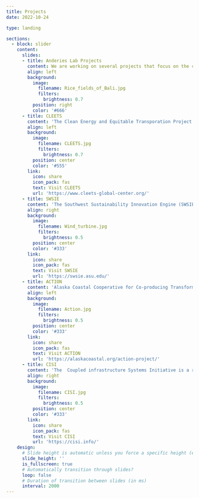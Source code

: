 ```yaml
---
title: Projects
date: 2022-10-24

type: landing

sections:
  - block: slider
    content:
      slides:
      - title: Anderies Lab Projects
        content: We are working on several projects that focus on the capacity of communities to cope with changing environments, both built and natural.  Please connect with us if you are interested in engaging with our projects and initiatives!
        align: left
        background:
          image:
            filename: Rice_fields_of_Bali.jpg	
            filters:
              brightness: 0.7
          position: right
          color: '#666'
      - title: CLEETS
        content: 'The Clean Energy and Equitable Transporation Project is an NSF-UKRI Global Center that focuses on navigating the transition to low carbon, accessible, and equitable mobility infrastructure.'
        align: left
        background:
          image:
            filename: CLEETS.jpg
            filters:
              brightness: 0.7
          position: center
          color: '#555'
        link:
          icon: share
          icon_pack: fas
          text: Visit CLEETS
          url: 'https://www.cleets-global-center.org/'
      - title: SWSIE
        content: 'The Southwest Sustainability Innovation Engine (SWSIE) is an NSF Regional Innovation Engines that focuses on systems-level approaches to sustainability innovation across the water, energy, carbon, and governance sectors.'
        align: right
        background:
          image:
            filename: Wind_turbine.jpg
            filters:
              brightness: 0.5
          position: center
          color: '#333'
        link:
          icon: share
          icon_pack: fas
          text: Visit SWSIE
          url: 'https://swsie.asu.edu/'
      - title: ACTION
        content: 'Alaska Coastal Cooperative for Co-producing Transformative Ideas and Opportunities in the North focuses on relationship-building, uncertainty, humility, and listening to discover innovative pathways to coastal resilience.'
        align: left
        background:
          image:
            filename: Action.jpg
            filters:
              brightness: 0.5
          position: center
          color: '#333'
        link:
          icon: share
          icon_pack: fas
          text: Visit ACTION
          url: 'https://alaskacoastal.org/action-project/'
      - title: CISI
        content: 'The  Coupled infrastructure Systems Initiative is a resource for sharing our work on the coupled infrastructure systems framework and examples of diverse existing and potential applications.'
        align: right
        background:
          image:
            filename: CISI.jpg
            filters:
              brightness: 0.5
          position: center
          color: '#333'
        link:
          icon: share
          icon_pack: fas
          text: Visit CISI
          url: 'https://cisi.info/'
    design:
      # Slide height is automatic unless you force a specific height (e.g. '400px')
      slide_height: ''
      is_fullscreen: true
      # Automatically transition through slides?
      loop: false
      # Duration of transition between slides (in ms)
      interval: 2000
---
```

